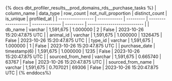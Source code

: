 
{% docs dbt_profiler_results__prod_domains_rds__purchase_tasks  %}
| column_name       | data_type    | row_count | not_null_proportion | distinct_count | is_unique | profiled_at                 |
| ----------------- | ------------ | --------- | ------------------- | -------------- | --------- | --------------------------- |
| db_name           | varchar      | 1,591,675 |            1.000000 |              2 |     False | 2023-10-26 15:20:47.875 UTC |
| animal_id         | varchar      | 1,591,675 |            1.000000 |        1326475 |     False | 2023-10-26 15:20:47.875 UTC |
| type_id           | varchar      | 1,591,675 |            1.000000 |              1 |     False | 2023-10-26 15:20:47.875 UTC |
| purchase_date     | timestamp(6) | 1,591,675 |            1.000000 |           1235 |     False | 2023-10-26 15:20:47.875 UTC |
| sourced_from_herd | varchar      | 1,591,675 |            0.665740 |          63767 |     False | 2023-10-26 15:20:47.875 UTC |
| sourced_from_name | varchar      | 1,591,675 |            0.707021 |          69306 |     False | 2023-10-26 15:20:47.875 UTC |
{% enddocs%}